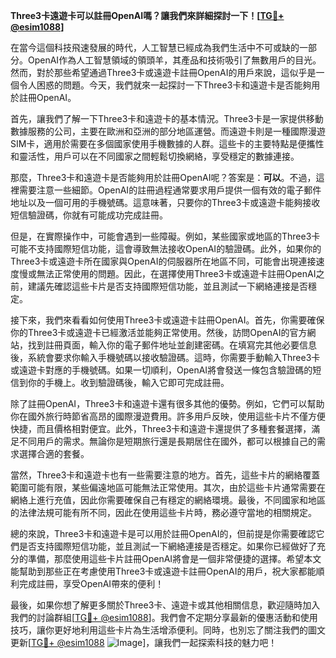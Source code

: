 **Three3卡遠遊卡可以註冊OpenAI嗎？讓我們來詳細探討一下！[[TG💪+ @esim1088](https://t.me/s/esim1088)]**

在當今這個科技飛速發展的時代，人工智慧已經成為我們生活中不可或缺的一部分。OpenAI作為人工智慧領域的領頭羊，其產品和技術吸引了無數用戶的目光。然而，對於那些希望通過Three3卡或遠遊卡註冊OpenAI的用戶來說，這似乎是一個令人困惑的問題。今天，我們就來一起探討一下Three3卡和遠遊卡是否能夠用於註冊OpenAI。

首先，讓我們了解一下Three3卡和遠遊卡的基本情況。Three3卡是一家提供移動數據服務的公司，主要在歐洲和亞洲的部分地區運營。而遠遊卡則是一種國際漫遊SIM卡，適用於需要在多個國家使用手機數據的人群。這些卡的主要特點是便攜性和靈活性，用戶可以在不同國家之間輕鬆切換網絡，享受穩定的數據連接。

那麼，Three3卡和遠遊卡是否能夠用於註冊OpenAI呢？答案是：**可以**。不過，這裡需要注意一些細節。OpenAI的註冊過程通常要求用戶提供一個有效的電子郵件地址以及一個可用的手機號碼。這意味著，只要你的Three3卡或遠遊卡能夠接收短信驗證碼，你就有可能成功完成註冊。

但是，在實際操作中，可能會遇到一些障礙。例如，某些國家或地區的Three3卡可能不支持國際短信功能，這會導致無法接收OpenAI的驗證碼。此外，如果你的Three3卡或遠遊卡所在國家與OpenAI的伺服器所在地區不同，可能會出現連接速度慢或無法正常使用的問題。因此，在選擇使用Three3卡或遠遊卡註冊OpenAI之前，建議先確認這些卡片是否支持國際短信功能，並且測試一下網絡連接是否穩定。

接下來，我們來看看如何使用Three3卡或遠遊卡註冊OpenAI。首先，你需要確保你的Three3卡或遠遊卡已經激活並能夠正常使用。然後，訪問OpenAI的官方網站，找到註冊頁面，輸入你的電子郵件地址並創建密碼。在填寫完其他必要信息後，系統會要求你輸入手機號碼以接收驗證碼。這時，你需要手動輸入Three3卡或遠遊卡對應的手機號碼。如果一切順利，OpenAI將會發送一條包含驗證碼的短信到你的手機上。收到驗證碼後，輸入它即可完成註冊。

除了註冊OpenAI，Three3卡和遠遊卡還有很多其他的優勢。例如，它們可以幫助你在國外旅行時節省高昂的國際漫遊費用。許多用戶反映，使用這些卡片不僅方便快捷，而且價格相對便宜。此外，Three3卡和遠遊卡還提供了多種套餐選擇，滿足不同用戶的需求。無論你是短期旅行還是長期居住在國外，都可以根據自己的需求選擇合適的套餐。

當然，Three3卡和遠遊卡也有一些需要注意的地方。首先，這些卡片的網絡覆蓋範圍可能有限，某些偏遠地區可能無法正常使用。其次，由於這些卡片通常需要在網絡上進行充值，因此你需要確保自己有穩定的網絡環境。最後，不同國家和地區的法律法規可能有所不同，因此在使用這些卡片時，務必遵守當地的相關規定。

總的來說，Three3卡和遠遊卡是可以用於註冊OpenAI的，但前提是你需要確認它們是否支持國際短信功能，並且測試一下網絡連接是否穩定。如果你已經做好了充分的準備，那麼使用這些卡片註冊OpenAI將會是一個非常便捷的選擇。希望本文能幫助到那些正在考慮使用Three3卡或遠遊卡註冊OpenAI的用戶，祝大家都能順利完成註冊，享受OpenAI帶來的便利！

最後，如果你想了解更多關於Three3卡、遠遊卡或其他相關信息，歡迎隨時加入我們的討論群組[[TG💪+ @esim1088](https://t.me/s/esim1088)]。我們會不定期分享最新的優惠活動和使用技巧，讓你更好地利用這些卡片為生活增添便利。同時，也別忘了關注我們的圖文更新[[TG💪+ @esim1088](https://t.me/s/esim1088) ![Image](https://i.postimg.cc/4NQfJmqS/Snipaste-2025-05-13-00-14-12.png)]，讓我們一起探索科技的魅力吧！
